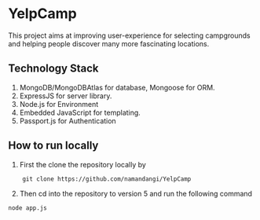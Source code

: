 # YelpCamp

This project aims at improving user-experience for selecting campgrounds and helping people discover many more fascinating locations.

## Technology Stack

1.  MongoDB/MongoDBAtlas for database, Mongoose for ORM.
2.  ExpressJS for server library.
3.  Node.js for Environment
3.  Embedded JavaScript for templating.
4.  Passport.js for Authentication

## How to run locally 
 
 1. First the clone the repository locally by 
  ```
      git clone https://github.com/namandangi/YelpCamp
  ```
 2. Then cd into the repository to version 5 and run the following command
  ```
  node app.js
  ```
  

      
  
  
  
